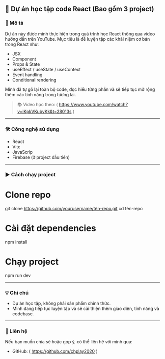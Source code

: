 ## 📘 Dự án học tập code React (Bao gồm 3 project)

### 🚀 Mô tả

Dự án này được mình thực hiện trong quá trình học React thông qua video hướng dẫn trên YouTube.
Mục tiêu là để luyện tập các khái niệm cơ bản trong React như:

* JSX
* Component
* Props & State
* useEffect / useState / useContext
* Event handling
* Conditional rendering

Mình đã tự gõ lại toàn bộ code, đọc hiểu từng phần và sẽ tiếp tục mở rộng thêm các tính năng trong tương lai.

> 📚 Video học theo: ( https://www.youtube.com/watch?v=iKpkVKubvKk&t=28013s )

---

### 🛠️ Công nghệ sử dụng

* React
* Vite
* JavaScrip
* Firebase (ở project đầu tiên)

---

### ▶️ Cách chạy project

# Clone repo
git clone https://github.com/yourusername/tên-repo.git
cd tên-repo

# Cài đặt dependencies
npm install

# Chạy project
npm run dev

---

### 💡 Ghi chú

* Dự án học tập, không phải sản phẩm chính thức.
* Mình đang tiếp tục luyện tập và sẽ cải thiện thêm giao diện, tính năng và codebase.

---

### 📩 Liên hệ

Nếu bạn muốn chia sẻ hoặc góp ý, có thể liên hệ với mình qua:

* GitHub: ( https://github.com/chplay2020 )
